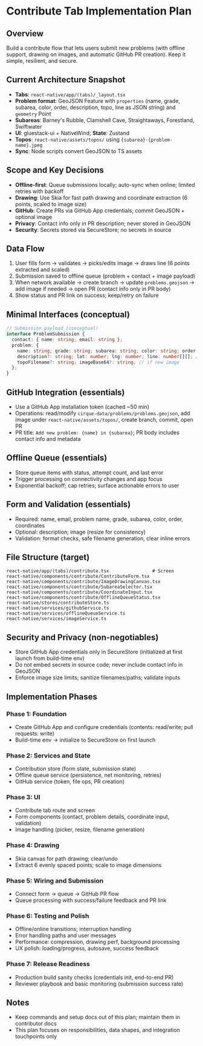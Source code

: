 # Contribute Tab Implementation Plan

## Overview
Build a contribute flow that lets users submit new problems (with offline support, drawing on images, and automatic GitHub PR creation). Keep it simple, resilient, and secure.

## Current Architecture Snapshot
- **Tabs**: `react-native/app/(tabs)/_layout.tsx`
- **Problem format**: GeoJSON Feature with `properties` (name, grade, subarea, color, order, description, topo, line as JSON string) and `geometry` Point
- **Subareas**: Barney's Rubble, Clamshell Cave, Straightaways, Forestland, Swiftwater
- **UI**: gluestack-ui + NativeWind; **State**: Zustand
- **Topos**: `react-native/assets/topos/` using `{subarea}-{problem-name}.jpeg`
- **Sync**: Node scripts convert GeoJSON to TS assets

## Scope and Key Decisions
- **Offline-first**: Queue submissions locally; auto-sync when online; limited retries with backoff
- **Drawing**: Use Skia for fast path drawing and coordinate extraction (6 points, scaled to image size)
- **GitHub**: Create PRs via GitHub App credentials; commit GeoJSON + optional image
- **Privacy**: Contact info only in PR description; never stored in GeoJSON
- **Security**: Secrets stored via SecureStore; no secrets in source

## Data Flow
1. User fills form → validates → picks/edits image → draws line (6 points extracted and scaled)
2. Submission saved to offline queue (problem + contact + image payload)
3. When network available → create branch → update `problems.geojson` → add image if needed → open PR (contact info only in PR body)
4. Show status and PR link on success; keep/retry on failure

## Minimal Interfaces (conceptual)
```ts
// Submission payload (conceptual)
interface ProblemSubmission {
  contact: { name: string; email: string };
  problem: {
    name: string; grade: string; subarea: string; color: string; order: number;
    description?: string; lat: number; lng: number; line: number[][]; // 6 points
    topoFilename?: string; imageBase64?: string; // if new image
  };
}
```

## GitHub Integration (essentials)
- Use a GitHub App installation token (cached ~50 min)
- Operations: read/modify `cirque-data/problems/problems.geojson`, add image under `react-native/assets/topos/`, create branch, commit, open PR
- PR title: `Add new problem: {name} in {subarea}`; PR body includes contact info and metadata

## Offline Queue (essentials)
- Store queue items with status, attempt count, and last error
- Trigger processing on connectivity changes and app focus
- Exponential backoff; cap retries; surface actionable errors to user

## Form and Validation (essentials)
- Required: name, email, problem name, grade, subarea, color, order, coordinates
- Optional: description; image (resize for consistency)
- Validation: format checks, safe filename generation, clear inline errors

## File Structure (target)
```
react-native/app/(tabs)/contribute.tsx                # Screen
react-native/components/contribute/ContributeForm.tsx
react-native/components/contribute/ImageDrawingCanvas.tsx
react-native/components/contribute/SubareaSelector.tsx
react-native/components/contribute/CoordinateInput.tsx
react-native/components/contribute/OfflineQueueStatus.tsx
react-native/stores/contributeStore.ts
react-native/services/githubService.ts
react-native/services/offlineQueueService.ts
react-native/services/imageService.ts
```

## Security and Privacy (non-negotiables)
- Store GitHub App credentials only in SecureStore (initialized at first launch from build-time env)
- Do not embed secrets in source code; never include contact info in GeoJSON
- Enforce image size limits; sanitize filenames/paths; validate inputs

## Implementation Phases

### Phase 1: Foundation
- Create GitHub App and configure credentials (contents: read/write; pull requests: write)
- Build-time env → initialize to SecureStore on first launch

### Phase 2: Services and State
- Contribution store (form state, submission state)
- Offline queue service (persistence, net monitoring, retries)
- GitHub service (token, file ops, PR creation)

### Phase 3: UI
- Contribute tab route and screen
- Form components (contact, problem details, coordinate input, validation)
- Image handling (picker, resize, filename generation)

### Phase 4: Drawing
- Skia canvas for path drawing; clear/undo
- Extract 6 evenly spaced points; scale to image dimensions

### Phase 5: Wiring and Submission
- Connect form → queue → GitHub PR flow
- Queue processing with success/failure feedback and PR link

### Phase 6: Testing and Polish
- Offline/online transitions; interruption handling
- Error handling paths and user messages
- Performance: compression, drawing perf, background processing
- UX polish: loading/progress, autosave, success feedback

### Phase 7: Release Readiness
- Production build sanity checks (credentials init, end-to-end PR)
- Reviewer playbook and basic monitoring (submission success rate)

## Notes
- Keep commands and setup docs out of this plan; maintain them in contributor docs
- This plan focuses on responsibilities, data shapes, and integration touchpoints only
